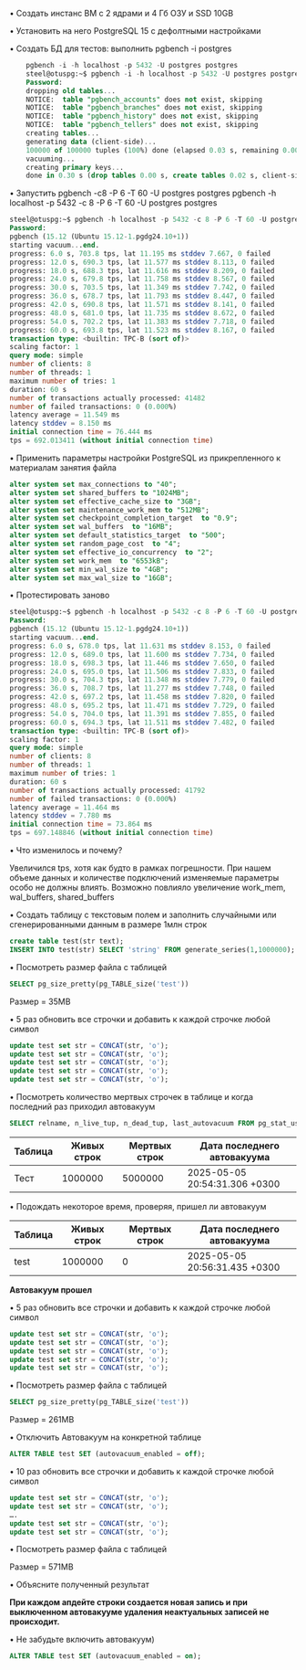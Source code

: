 •	Создать инстанс ВМ с 2 ядрами и 4 Гб ОЗУ и SSD 10GB

•	Установить на него PostgreSQL 15 с дефолтными настройками

•	Создать БД для тестов: выполнить pgbench -i postgres

```sql
    pgbench -i -h localhost -p 5432 -U postgres postgres 
    steel@otuspg:~$ pgbench -i -h localhost -p 5432 -U postgres postgres
    Password:
    dropping old tables...
    NOTICE:  table "pgbench_accounts" does not exist, skipping
    NOTICE:  table "pgbench_branches" does not exist, skipping
    NOTICE:  table "pgbench_history" does not exist, skipping
    NOTICE:  table "pgbench_tellers" does not exist, skipping
    creating tables...
    generating data (client-side)...
    100000 of 100000 tuples (100%) done (elapsed 0.03 s, remaining 0.00 s)
    vacuuming...
    creating primary keys...
    done in 0.30 s (drop tables 0.00 s, create tables 0.02 s, client-side generate 0.19 s, vacuum 0.04 s, primary keys 0.06 s).

```

•	Запустить pgbench -c8 -P 6 -T 60 -U postgres postgres
pgbench -h localhost -p 5432 -c 8 -P 6 -T 60 -U postgres postgres

```sql
steel@otuspg:~$ pgbench -h localhost -p 5432 -c 8 -P 6 -T 60 -U postgres postgres
Password:
pgbench (15.12 (Ubuntu 15.12-1.pgdg24.10+1))
starting vacuum...end.
progress: 6.0 s, 703.8 tps, lat 11.195 ms stddev 7.667, 0 failed
progress: 12.0 s, 690.3 tps, lat 11.577 ms stddev 8.113, 0 failed
progress: 18.0 s, 688.3 tps, lat 11.616 ms stddev 8.209, 0 failed
progress: 24.0 s, 679.8 tps, lat 11.758 ms stddev 8.567, 0 failed
progress: 30.0 s, 703.5 tps, lat 11.349 ms stddev 7.742, 0 failed
progress: 36.0 s, 678.7 tps, lat 11.793 ms stddev 8.447, 0 failed
progress: 42.0 s, 690.8 tps, lat 11.571 ms stddev 8.141, 0 failed
progress: 48.0 s, 681.0 tps, lat 11.735 ms stddev 8.672, 0 failed
progress: 54.0 s, 702.2 tps, lat 11.383 ms stddev 7.718, 0 failed
progress: 60.0 s, 693.8 tps, lat 11.523 ms stddev 8.167, 0 failed
transaction type: <builtin: TPC-B (sort of)>
scaling factor: 1
query mode: simple
number of clients: 8
number of threads: 1
maximum number of tries: 1
duration: 60 s
number of transactions actually processed: 41482
number of failed transactions: 0 (0.000%)
latency average = 11.549 ms
latency stddev = 8.150 ms
initial connection time = 76.444 ms
tps = 692.013411 (without initial connection time)
```


•	Применить параметры настройки PostgreSQL из прикрепленного к материалам занятия файла


```sql
alter system set max_connections to "40";
alter system set shared_buffers to "1024MB";
alter system set effective_cache_size to "3GB";
alter system set maintenance_work_mem to "512MB";
alter system set checkpoint_completion_target  to "0.9";
alter system set wal_buffers  to "16MB";
alter system set default_statistics_target  to "500";
alter system set random_page_cost  to "4";
alter system set effective_io_concurrency  to "2";
alter system set work_mem  to "6553kB";
alter system set min_wal_size to "4GB";
alter system set max_wal_size to "16GB";
```



•	Протестировать заново
```sql
steel@otuspg:~$ pgbench -h localhost -p 5432 -c 8 -P 6 -T 60 -U postgres postgres
Password:
pgbench (15.12 (Ubuntu 15.12-1.pgdg24.10+1))
starting vacuum...end.
progress: 6.0 s, 678.0 tps, lat 11.631 ms stddev 8.153, 0 failed
progress: 12.0 s, 689.0 tps, lat 11.600 ms stddev 7.734, 0 failed
progress: 18.0 s, 698.3 tps, lat 11.446 ms stddev 7.650, 0 failed
progress: 24.0 s, 695.0 tps, lat 11.506 ms stddev 7.833, 0 failed
progress: 30.0 s, 704.3 tps, lat 11.348 ms stddev 7.779, 0 failed
progress: 36.0 s, 708.7 tps, lat 11.277 ms stddev 7.748, 0 failed
progress: 42.0 s, 697.2 tps, lat 11.458 ms stddev 7.820, 0 failed
progress: 48.0 s, 695.2 tps, lat 11.471 ms stddev 7.729, 0 failed
progress: 54.0 s, 704.0 tps, lat 11.391 ms stddev 7.855, 0 failed
progress: 60.0 s, 694.3 tps, lat 11.511 ms stddev 7.482, 0 failed
transaction type: <builtin: TPC-B (sort of)>
scaling factor: 1
query mode: simple
number of clients: 8
number of threads: 1
maximum number of tries: 1
duration: 60 s
number of transactions actually processed: 41792
number of failed transactions: 0 (0.000%)
latency average = 11.464 ms
latency stddev = 7.780 ms
initial connection time = 73.864 ms
tps = 697.148846 (without initial connection time)
```


•	Что изменилось и почему?

Увеличился tps, хотя как будто в рамках погрешности.  При нашем объеме данных и количестве подключений изменяемые параметры особо не должны влиять. Возможно повлияло увеличение work_mem, wal_buffers, shared_buffers

•	Создать таблицу с текстовым полем и заполнить случайными или сгенерированными данным в размере 1млн строк

```sql
create table test(str text);
INSERT INTO test(str) SELECT 'string' FROM generate_series(1,1000000);
```

•	Посмотреть размер файла с таблицей

```sql
SELECT pg_size_pretty(pg_TABLE_size('test'))
```
Размер = 35MB

•	5 раз обновить все строчки и добавить к каждой строчке любой символ
```sql
update test set str = CONCAT(str, 'o');
update test set str = CONCAT(str, 'o');
update test set str = CONCAT(str, 'o');
update test set str = CONCAT(str, 'o');
update test set str = CONCAT(str, 'o');
```


•	Посмотреть количество мертвых строчек в таблице и когда последний раз приходил автовакуум

```sql
SELECT relname, n_live_tup, n_dead_tup, last_autovacuum FROM pg_stat_user_TABLEs  WHERE relname = 'test'
```


| Таблица | Живых строк | Мертвых строк | Дата последнего автовакуума |
| ------------- | ------------- | ------------- | ------------- |
| Тест | 1000000 | 5000000 | 2025-05-05 20:54:31.306 +0300 |


•	Подождать некоторое время, проверяя, пришел ли автовакуум


| Таблица | Живых строк | Мертвых строк | Дата последнего автовакуума |
| ------------- | ------------- | ------------- | ------------- |
| test  | 1000000  | 0  |  2025-05-05 20:56:31.435 +0300 |

**Автовакуум прошел**

•	5 раз обновить все строчки и добавить к каждой строчке любой символ

```sql
update test set str = CONCAT(str, 'o');
update test set str = CONCAT(str, 'o');
update test set str = CONCAT(str, 'o');
update test set str = CONCAT(str, 'o');
update test set str = CONCAT(str, 'o');
```


•	Посмотреть размер файла с таблицей

```sql
SELECT pg_size_pretty(pg_TABLE_size('test'))
```
Размер = 261MB

•	Отключить Автовакуум на конкретной таблице

```sql
ALTER TABLE test SET (autovacuum_enabled = off);
```

•	10 раз обновить все строчки и добавить к каждой строчке любой символ

```sql
update test set str = CONCAT(str, 'o');
update test set str = CONCAT(str, 'o');
….
update test set str = CONCAT(str, 'o');
update test set str = CONCAT(str, 'o');
```



•	Посмотреть размер файла с таблицей

Размер = 571MB


•	Объясните полученный результат

**При каждом апдейте строки создается новая запись и при выключенном автовакууме удаления неактуальных записей не происходит.**

•	Не забудьте включить автовакуум)

```sql
ALTER TABLE test SET (autovacuum_enabled = on);
```

